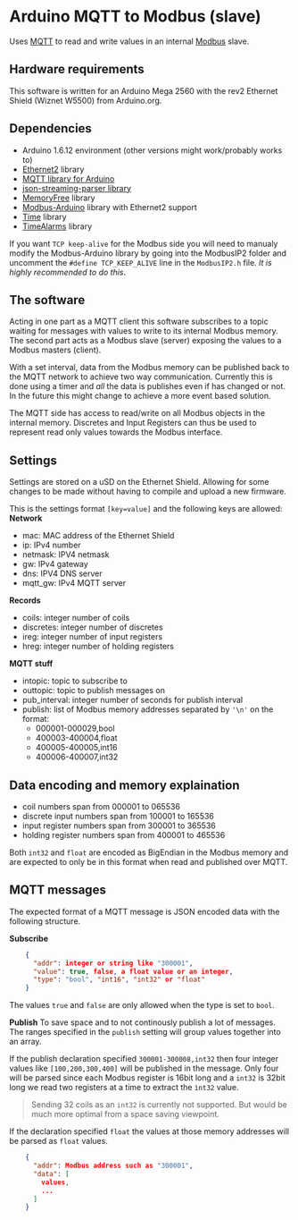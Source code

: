 # Arduino MQTT to Modbus (slave)
Uses <a href="https://mqtt.org/" target=_blank>MQTT</a> to read and write values in an internal <a href="https://en.wikipedia.org/wiki/Modbus">Modbus</a> slave.

## Hardware requirements
This software is written for an Arduino Mega 2560 with the rev2 Ethernet Shield (Wiznet W5500) from Arduino.org.

## Dependencies
- Arduino 1.6.12 environment (other versions might work/probably works to)
- <a href="https://github.com/adafruit/Ethernet2.git">Ethernet2</a> library
- <a href="https://github.com/hirotakaster/MQTT/tree/arduino">MQTT library for Arduino</a>
- <a href="https://github.com/squix78/json-streaming-parser">json-streaming-parser library
- <a href="https://github.com/McNeight/MemoryFree.git">MemoryFree</a> library
- <a href="https://github.com/wvengen/modbus-arduino">Modbus-Arduino</a> library with Ethernet2 support
- <a href="https://github.com/PaulStoffregen/Time">Time</a> library
- <a href="https://github.com/PaulStoffregen/TimeAlarms">TimeAlarms</a> library

If you want `TCP keep-alive` for the Modbus side you will need to manualy modify the Modbus-Arduino library by going into the ModbusIP2 folder and uncomment the `#define TCP_KEEP_ALIVE` line in the `ModbusIP2.h` file. *It is highly recommended to do this*.

## The software
Acting in one part as a MQTT client this software subscribes to a topic waiting for messages with values to write to its internal Modbus memory. The second part acts as a Modbus slave (server) exposing the values to a Modbus masters (client).

With a set interval, data from the Modbus memory can be published back to the MQTT network to achieve two way communication. Currently this is done using a timer and *all* the data is publishes even if has changed or not. In the future this might change to achieve a more event based solution.

The MQTT side has access to read/write on all Modbus objects in the internal memory. Discretes and Input Registers can thus be used to represent read only values towards the Modbus interface.

## Settings
Settings are stored on a uSD on the Ethernet Shield. Allowing for some changes to be made without having to compile and upload a new firmware.

This is the settings format `[key=value]` and the following keys are allowed:
**Network**
- mac: MAC address of the Ethernet Shield
- ip: IPv4 number
- netmask: IPV4 netmask
- gw: IPv4 gateway
- dns: IPV4 DNS server
- mqtt_gw: IPv4 MQTT server

**Records**
- coils: integer number of coils
- discretes: integer number of discretes
- ireg: integer number of input registers
- hreg: integer number of holding registers

**MQTT stuff**
- intopic: topic to subscribe to
- outtopic: topic to publish messages on
- pub_interval: integer number of seconds for publish interval
- publish: list of Modbus memory addresses separated by `'\n'` on the format:
    + 000001-000029,bool
    + 400003-400004,float
    + 400005-400005,int16
    + 400006-400007,int32

## Data encoding and memory explaination
- coil numbers span from 000001 to 065536
- discrete input numbers span from 100001 to 165536
- input register numbers span from 300001 to 365536
- holding register numbers span from 400001 to 465536

Both `int32` and `float` are encoded as BigEndian in the Modbus memory and are expected to only be in this format when read and published over MQTT.

## MQTT messages
The expected format of a MQTT message is JSON encoded data with the following structure.

**Subscribe**
```json
    {
      "addr": integer or string like "300001",
      "value": true, false, a float value or an integer,
      "type": "bool", "int16", "int32" or "float"
    }
```

The values `true` and `false` are only allowed when the type is set to `bool`.

**Publish**
To save space and to not continously publish a lot of messages. The ranges specified in the `publish` setting will group values together into an array. 

If the publish declaration specified `300001-300008,int32` then four integer values like `[100,200,300,400]` will be published in the message. Only four will be parsed since each Modbus register is 16bit long and a `int32` is 32bit long we read two registers at a time to extract the `ìnt32` value.

> Sending 32 coils as an `int32` is currently not supported. But would be much more optimal from a space saving viewpoint.

If the declaration specified `float` the values at those memory addresses will be parsed as `float` values.

```json
    {
      "addr": Modbus address such as "300001",
      "data": [
        values,
        ...
      ]
    }
```
